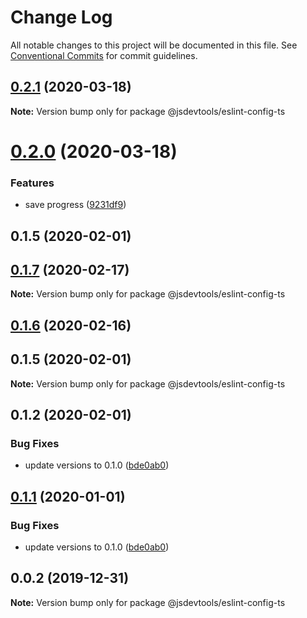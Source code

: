 # Change Log

All notable changes to this project will be documented in this file.
See [Conventional Commits](https://conventionalcommits.org) for commit guidelines.

## [0.2.1](https://github.com/jsdevtools/jsdevtools/compare/@jsdevtools/eslint-config-ts@0.2.0...@jsdevtools/eslint-config-ts@0.2.1) (2020-03-18)

**Note:** Version bump only for package @jsdevtools/eslint-config-ts





# [0.2.0](https://github.com/jsdevtools/jsdevtools/compare/@jsdevtools/eslint-config-ts@0.1.1...@jsdevtools/eslint-config-ts@0.2.0) (2020-03-18)


### Features

* save progress ([9231df9](https://github.com/jsdevtools/jsdevtools/commit/9231df9db0c049923527597ec514815d5f61a342))



## 0.1.5 (2020-02-01)





## [0.1.7](https://github.com/jsdevtools/jsdevtools/compare/@jsdevtools/eslint-config-ts@0.1.6...@jsdevtools/eslint-config-ts@0.1.7) (2020-02-17)

**Note:** Version bump only for package @jsdevtools/eslint-config-ts





## [0.1.6](https://github.com/jsdevtools/jsdevtools/compare/@jsdevtools/eslint-config-ts@0.1.2...@jsdevtools/eslint-config-ts@0.1.6) (2020-02-16)



## 0.1.5 (2020-02-01)

**Note:** Version bump only for package @jsdevtools/eslint-config-ts





## 0.1.2 (2020-02-01)


### Bug Fixes

* update versions to 0.1.0 ([bde0ab0](https://github.com/jsdevtools/monorepo-template/commit/bde0ab0))





## [0.1.1](https://github.com/jsdevtools/monorepo-template/compare/@jsdevtools/eslint-config-ts@0.0.2...@jsdevtools/eslint-config-ts@0.1.1) (2020-01-01)


### Bug Fixes

* update versions to 0.1.0 ([bde0ab0](https://github.com/jsdevtools/monorepo-template/commit/bde0ab0b8db2f88f37202a18670c7b86efc40453))





## 0.0.2 (2019-12-31)

**Note:** Version bump only for package @jsdevtools/eslint-config-ts
